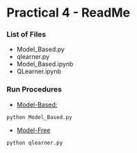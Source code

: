 # Practical 4 - ReadMe

### List of Files


* Model_Based.py 
* qlearner.py
* Model_Based.ipynb
* QLearner.ipynb

### Run Procedures 

- <u>Model-Based:</u> 

```shell
python Model_Based.py
```

- <u>Model-Free</u>

```
python qlearner.py
```

